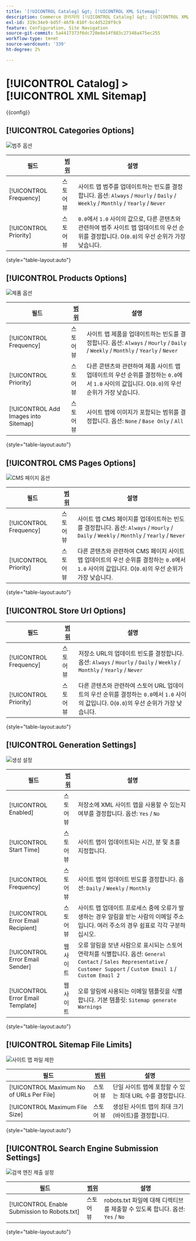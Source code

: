 ```yaml
---
title: '[!UICONTROL Catalog] &gt; [!UICONTROL XML Sitemap]'
description: Commerce 관리자의 [!UICONTROL Catalog] &gt; [!UICONTROL XML Sitemap] 페이지에서 구성 설정을 검토하십시오.
exl-id: 319c34e9-bd5f-46f8-810f-bc4d5228f9c9
feature: Configuration, Site Navigation
source-git-commit: 5a4417373f6dc720e8e14f883c27348a475ec255
workflow-type: tm+mt
source-wordcount: '339'
ht-degree: 2%

---
```


# [!UICONTROL Catalog] > [!UICONTROL XML Sitemap]

{{config}}

## [!UICONTROL Categories Options]

![범주 옵션](./assets/xml-sitemap-categories-options.png)<!-- zoom -->

<!-- [Categories Options](https://experienceleague.adobe.com/ko/docs/commerce-admin/marketing/seo/sitemap-xml) -->

| 필드 | [범위](../../getting-started/websites-stores-views.md#scope-settings) | 설명 |
|--- |--- |--- |
| [!UICONTROL Frequency] | 스토어 뷰 | 사이트 맵 범주를 업데이트하는 빈도를 결정합니다. 옵션: `Always` / `Hourly` / `Daily` / `Weekly` / `Monthly` / `Yearly` / `Never` |
| [!UICONTROL Priority] | 스토어 뷰 | `0.0`에서 `1.0` 사이의 값으로, 다른 콘텐츠와 관련하여 범주 사이트 맵 업데이트의 우선 순위를 결정합니다. 0(`0.0`)의 우선 순위가 가장 낮습니다. |

{style="table-layout:auto"}

## [!UICONTROL Products Options]

![제품 옵션](./assets/xml-sitemap-products-options.png)<!-- zoom -->

<!-- [Products Options](https://experienceleague.adobe.com/ko/docs/commerce-admin/marketing/seo/sitemap-xml) -->

| 필드 | [범위](../../getting-started/websites-stores-views.md#scope-settings) | 설명 |
|--- |--- |--- |
| [!UICONTROL Frequency] | 스토어 뷰 | 사이트 맵 제품을 업데이트하는 빈도를 결정합니다. 옵션: `Always` / `Hourly` / `Daily` / `Weekly` / `Monthly` / `Yearly` / `Never` |
| [!UICONTROL Priority] | 스토어 뷰 | 다른 콘텐츠와 관련하여 제품 사이트 맵 업데이트의 우선 순위를 결정하는 `0.0`에서 `1.0` 사이의 값입니다. 0(`0.0`)의 우선 순위가 가장 낮습니다. |
| [!UICONTROL Add Images into Sitemap] | 스토어 뷰 | 사이트 맵에 이미지가 포함되는 범위를 결정합니다. 옵션: `None` / `Base Only` / `All` |

{style="table-layout:auto"}

## [!UICONTROL CMS Pages Options]

![CMS 페이지 옵션](./assets/xml-sitemap-cms-pages-options.png)<!-- zoom -->

<!-- [CMS Pages Options](https://experienceleague.adobe.com/ko/docs/commerce-admin/marketing/seo/sitemap-xml) -->

| 필드 | [범위](../../getting-started/websites-stores-views.md#scope-settings) | 설명 |
|--- |--- |--- |
| [!UICONTROL Frequency] | 스토어 뷰 | 사이트 맵 CMS 페이지를 업데이트하는 빈도를 결정합니다. 옵션: `Always` / `Hourly` / `Daily` / `Weekly` / `Monthly` / `Yearly` / `Never` |
| [!UICONTROL Priority] | 스토어 뷰 | 다른 콘텐츠와 관련하여 CMS 페이지 사이트 맵 업데이트의 우선 순위를 결정하는 `0.0`에서 `1.0` 사이의 값입니다. 0(`0.0`)의 우선 순위가 가장 낮습니다. |

{style="table-layout:auto"}

## [!UICONTROL Store Url Options]

| 필드 | [범위](../../getting-started/websites-stores-views.md#scope-settings) | 설명 |
|--- |--- |--- |
| [!UICONTROL Frequency] | 스토어 뷰 | 저장소 URL의 업데이트 빈도를 결정합니다. 옵션: `Always` / `Hourly` / `Daily` / `Weekly` / `Monthly` / `Yearly` / `Never` |
| [!UICONTROL Priority] | 스토어 뷰 | 다른 콘텐츠와 관련하여 스토어 URL 업데이트의 우선 순위를 결정하는 `0.0`에서 `1.0` 사이의 값입니다. 0(`0.0`)의 우선 순위가 가장 낮습니다. |

{style="table-layout:auto"}

## [!UICONTROL Generation Settings]

![생성 설정](./assets/xml-sitemap-generation-settings.png)<!-- zoom -->

<!-- [Generation Settings](https://experienceleague.adobe.com/ko/docs/commerce-admin/marketing/seo/sitemap-xml) -->

| 필드 | [범위](../../getting-started/websites-stores-views.md#scope-settings) | 설명 |
|--- |--- |--- |
| [!UICONTROL Enabled] | 스토어 뷰 | 저장소에 XML 사이트 맵을 사용할 수 있는지 여부를 결정합니다. 옵션: `Yes` / `No` |
| [!UICONTROL Start Time] | 스토어 뷰 | 사이트 맵이 업데이트되는 시간, 분 및 초를 지정합니다. |
| [!UICONTROL Frequency] | 스토어 뷰 | 사이트 맵의 업데이트 빈도를 결정합니다. 옵션: `Daily` / `Weekly` / `Monthly` |
| [!UICONTROL Error Email Recipient] | 스토어 뷰 | 사이트 맵 업데이트 프로세스 중에 오류가 발생하는 경우 알림을 받는 사람의 이메일 주소입니다. 여러 주소의 경우 쉼표로 각각 구분하십시오. |
| [!UICONTROL Error Email Sender] | 웹 사이트 | 오류 알림을 보낸 사람으로 표시되는 스토어 연락처를 식별합니다. 옵션: `General Contact` / `Sales Representative` / `Customer Support` / `Custom Email 1` / `Custom Email 2` |
| [!UICONTROL Error Email Template] | 웹 사이트 | 오류 알림에 사용되는 이메일 템플릿을 식별합니다. 기본 템플릿: `Sitemap generate Warnings` |

{style="table-layout:auto"}

## [!UICONTROL Sitemap File Limits]

![사이트 맵 파일 제한](./assets/xml-sitemap-sitemap-file-limits.png)<!-- zoom -->

<!-- [Sitemap File Limits](https://experienceleague.adobe.com/ko/docs/commerce-admin/marketing/seo/sitemap-xml) -->

| 필드 | [범위](../../getting-started/websites-stores-views.md#scope-settings) | 설명 |
|--- |--- |--- |
| [!UICONTROL Maximum No of URLs Per File] | 스토어 뷰 | 단일 사이트 맵에 포함할 수 있는 최대 URL 수를 결정합니다. |
| [!UICONTROL Maximum File Size] | 스토어 뷰 | 생성된 사이트 맵의 최대 크기(바이트)를 결정합니다. |

{style="table-layout:auto"}

## [!UICONTROL Search Engine Submission Settings]

![검색 엔진 제출 설정](./assets/xml-sitemap-search-engine-submission-settings.png)<!-- zoom -->

<!-- [Search Engine Submission Settings](https://experienceleague.adobe.com/ko/docs/commerce-admin/marketing/seo/sitemap-xml) -->

| 필드 | [범위](../../getting-started/websites-stores-views.md#scope-settings) | 설명 |
|--- |--- |--- |
| [!UICONTROL Enable Submission to Robots.txt] | 스토어 뷰 | robots.txt 파일에 대해 디렉티브를 제출할 수 있도록 합니다. 옵션: `Yes` / `No` |

{style="table-layout:auto"}
